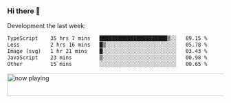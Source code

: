 ### Hi there 👋

Development the last week:
<!--START_SECTION:waka-->

```txt
TypeScript    35 hrs 7 mins   ██████████████████████▒░░   89.15 %
Less          2 hrs 16 mins   █▒░░░░░░░░░░░░░░░░░░░░░░░   05.78 %
Image (svg)   1 hr 21 mins    █░░░░░░░░░░░░░░░░░░░░░░░░   03.43 %
JavaScript    23 mins         ▒░░░░░░░░░░░░░░░░░░░░░░░░   00.98 %
Other         15 mins         ░░░░░░░░░░░░░░░░░░░░░░░░░   00.65 %
```

<!--END_SECTION:waka-->

<!--
**JASONPANGGO/jasonpanggo** is a ✨ _special_ ✨ repository because its `README.md` (this file) appears on your GitHub profile.

Here are some ideas to get you started:

- 🔭 I’m currently working on ...
- 🌱 I’m currently learning ...
- 👯 I’m looking to collaborate on ...
- 🤔 I’m looking for help with ...
- 💬 Ask me about ...
- 📫 How to reach me: ...
- 😄 Pronouns: ...
- ⚡ Fun fact: ...
-->

<a href="https://volt.fm/user/q8yd9e79csfr57rt" target="_blank"><img src="https://spotify-badge-egoist.vercel.app/api/now-playing" width="540" height="52" alt="now playing"></a>
